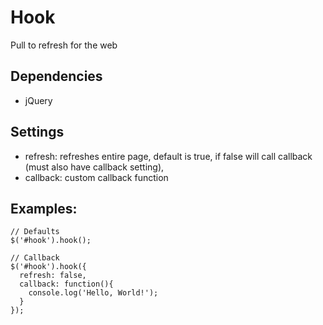 Hook
=======

Pull to refresh for the web

## Dependencies
* jQuery

## Settings
* refresh: refreshes entire page, default is true, if false will call callback (must also have callback setting),
* callback: custom callback function

## Examples:
```` JS
// Defaults
$('#hook').hook();

// Callback
$('#hook').hook({
  refresh: false,
  callback: function(){
    console.log('Hello, World!');
  }
});
````
